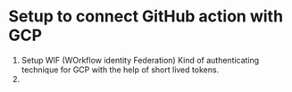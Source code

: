 # Setup to connect GitHub action with GCP

1. Setup WIF (WOrkflow identity Federation) Kind of authenticating technique for GCP with the help of short lived tokens.
2. 


